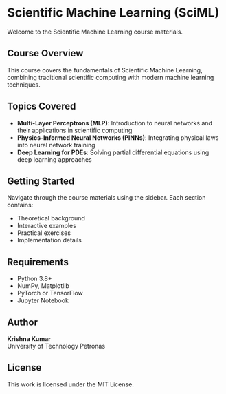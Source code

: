 # Scientific Machine Learning (SciML)

Welcome to the Scientific Machine Learning course materials.

## Course Overview

This course covers the fundamentals of Scientific Machine Learning, combining traditional scientific computing with modern machine learning techniques.

## Topics Covered

- **Multi-Layer Perceptrons (MLP)**: Introduction to neural networks and their applications in scientific computing
- **Physics-Informed Neural Networks (PINNs)**: Integrating physical laws into neural network training
- **Deep Learning for PDEs**: Solving partial differential equations using deep learning approaches

## Getting Started

Navigate through the course materials using the sidebar. Each section contains:

- Theoretical background
- Interactive examples
- Practical exercises
- Implementation details

## Requirements

- Python 3.8+
- NumPy, Matplotlib
- PyTorch or TensorFlow
- Jupyter Notebook

## Author

**Krishna Kumar**  
University of Technology Petronas

## License

This work is licensed under the MIT License.